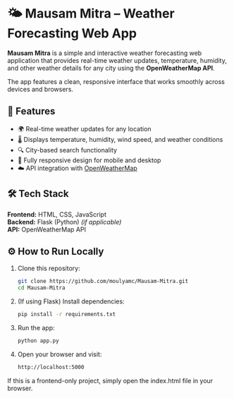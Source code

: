 # 🌤️ Mausam Mitra – Weather Forecasting Web App

**Mausam Mitra** is a simple and interactive weather forecasting web application that provides real-time weather updates, temperature, humidity, and other weather details for any city using the **OpenWeatherMap API**.  

The app features a clean, responsive interface that works smoothly across devices and browsers.

## 🚀 Features

- 🌍 Real-time weather updates for any location  
- 🌡️ Displays temperature, humidity, wind speed, and weather conditions  
- 🔍 City-based search functionality  
- 📱 Fully responsive design for mobile and desktop  
- ☁️ API integration with [OpenWeatherMap](https://openweathermap.org/api)

## 🛠️ Tech Stack

**Frontend:** HTML, CSS, JavaScript  
**Backend:** Flask (Python) *(if applicable)*  
**API:** OpenWeatherMap API  

## ⚙️ How to Run Locally

1. Clone this repository:
   ```bash
   git clone https://github.com/moulyamc/Mausam-Mitra.git
   cd Mausam-Mitra
2. (If using Flask) Install dependencies:
    ```bash
    pip install -r requirements.txt
    ```
3. Run the app:
   ```bash
   python app.py
   ```
4. Open your browser and visit:
   ```bash
   http://localhost:5000
   ```
If this is a frontend-only project, simply open the index.html file in your browser.
